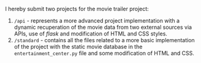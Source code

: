 I hereby submit two projects for the movie trailer project:
  1. `/api` - represents a more advanced project implementation with a dynamic recuperation of the movie data from two external sources via APIs, use of *flask* and modification of HTML and CSS styles.
  2. `/standard` - contains all the files related to a more basic implementation of the project with the static movie database in the `entertainment_center.py` file and some modification of HTML and CSS.
 
